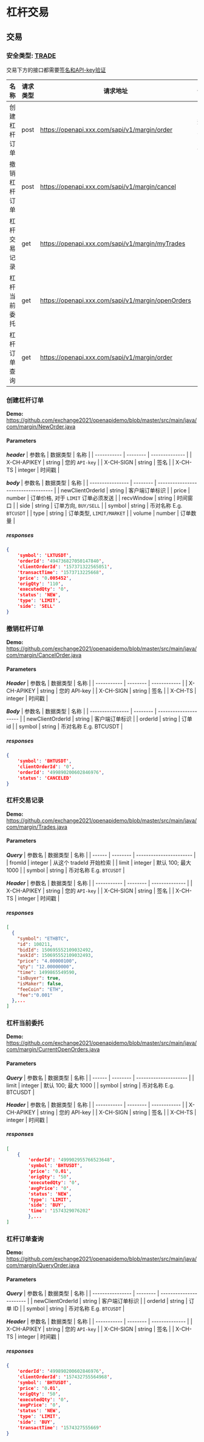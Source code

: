 # 杠杆交易

## 交易

### 安全类型: [TRADE](/v/general-info#jie-kou-jian-quan-lei-xing)​

交易下方的接口都需要[签名和API-key验证](/v/general-info#xu-yao-qian-ming-de-jie-kou-trade-yu-userdata)​


| 名称         | 请求类型 | 请求地址                                          | 备注              |
| ------------ | -------- | ------------------------------------------------- | ----------------- |
| 创建杠杆订单 | post     | https://openapi.xxx.com/sapi/v1/margin/order      | 限速规则：10 次/s |
| 撤销杠杆订单 | post     | https://openapi.xxx.com/sapi/v1/margin/cancel     |                   |
| 杠杆交易记录 | get      | https://openapi.xxx.com/sapi/v1/margin/myTrades   |                   |
| 杠杆当前委托 | get      | https://openapi.xxx.com/sapi/v1/margin/openOrders |                   |
| 杠杆订单查询 | get      | https://openapi.xxx.com/sapi/v1/margin/order      |                   |

### 创建杠杆订单
**Demo:**
https://github.com/exchange2021/openapidemo/blob/master/src/main/java/com/margin/NewOrder.java

#### Parameters
***header***
| 参数名      | 数据类型 | 名称           |
| ----------- | -------- | -------------- |
| X-CH-APIKEY | string   | 您的 `API-key` |
| X-CH-SIGN   | string   | 签名           |
| X-CH-TS     | integer  | 时间戳         |

***body***
| 参数名           | 数据类型 | 名称                                |
| ---------------- | -------- | ----------------------------------- |
| newClientOrderId | string   | 客户端订单标识                      |
| price            | number   | 订单价格, 对于 `LIMIT` 订单必须发送 |
| recvWindow       | string   | 时间窗口                            |
| side             | string   | 订单方向, `BUY/SELL`                |
| symbol           | string   | 币对名称 E.g. `BTCUSDT`             |
| type             | string   | 订单类型, `LIMIT/MARKET`            |
| volume           | number   | 订单数量                            |

##### responses
```json
{
    'symbol': 'LXTUSDT', 
    'orderId': '494736827050147840', 
    'clientOrderId': '157371322565051',
    'transactTime': '1573713225668', 
    'price': '0.005452', 
    'origQty': '110', 
    'executedQty': '0', 
    'status': 'NEW',
    'type': 'LIMIT', 
    'side': 'SELL'
}
```

### 撤销杠杆订单
 **Demo:**
https://github.com/exchange2021/openapidemo/blob/master/src/main/java/com/margin/CancelOrder.java


#### Parameters
***Header***
| 参数名      | 数据类型 | 名称         |
| ----------- | -------- | ------------ |
| X-CH-APIKEY | string   | 您的 API-key |
| X-CH-SIGN   | string   | 签名         |
| X-CH-TS     | integer  | 时间戳       |

***Body***
| 参数名           | 数据类型 | 名称                  |
| ---------------- | -------- | --------------------- |
| newClientOrderId | string   | 客户端订单标识        |
| orderId          | string   | 订单 id               |
| symbol           | string   | 币对名称 E.g. BTCUSDT |

##### responses
```json
{
    'symbol': 'BHTUSDT', 
    'clientOrderId': '0', 
    'orderId': '499890200602846976', 
    'status': 'CANCELED'
}
```

### 杠杆交易记录

**Demo:**
https://github.com/exchange2021/openapidemo/blob/master/src/main/java/com/margin/Trades.java

#### Parameters
***Query***
| 参数名 | 数据类型 | 名称                    |
| ------ | -------- | ----------------------- |
| fromId | integer  | 从这个 tradeId 开始检索 |
| limit  | integer  | 默认 100; 最大 1000     |
| symbol | string   | 币对名称 E.g. `BTCUSDT` |

***Header***
| 参数名      | 数据类型 | 名称           |
| ----------- | -------- | -------------- |
| X-CH-APIKEY | string   | 您的 `API-key` |
| X-CH-SIGN   | string   | 签名           |
| X-CH-TS     | integer  | 时间戳         |

##### responses
```json
[
  {
    "symbol": "ETHBTC",
    "id": 100211,
    "bidId": 150695552109032492,
    "askId": 150695552109032493,
    "price": "4.00000100",
    "qty": "12.00000000",
    "time": 1499865549590,
    "isBuyer": true,
    "isMaker": false,
    "feeCoin": "ETH",
    "fee":"0.001"
  },...
]
```
### 杠杆当前委托
**Demo:**
https://github.com/exchange2021/openapidemo/blob/master/src/main/java/com/margin/CurrentOpenOrders.java

#### Parameters
***Query***
| 参数名 | 数据类型 | 名称                  |
| ------ | -------- | --------------------- |
| limit  | integer  | 默认 100; 最大 1000   |
| symbol | string   | 币对名称 E.g. BTCUSDT |

***Header***
| 参数名      | 数据类型 | 名称         |
| ----------- | -------- | ------------ |
| X-CH-APIKEY | string   | 您的 API-key |
| X-CH-SIGN   | string   | 签名         |
| X-CH-TS     | integer  | 时间戳       |

##### responses
```json
[
    {
        'orderId': '499902955766523648', 
        'symbol': 'BHTUSDT', 
        'price': '0.01', 
        'origQty': '50', 
        'executedQty': '0', 
        'avgPrice': '0', 
        'status': 'NEW', 
        'type': 'LIMIT', 
        'side': 'BUY', 
        'time': '1574329076202'
        },...
]
```
### 杠杆订单查询
 **Demo:**
https://github.com/exchange2021/openapidemo/blob/master/src/main/java/com/margin/QueryOrder.java

#### Parameters
***Query***
| 参数名           | 数据类型 | 名称                    |
| ---------------- | -------- | ----------------------- |
| newClientOrderId | string   | 客户端订单标识          |
| orderId          | string   | 订单 ID                 |
| symbol           | string   | 币对名称 E.g. `BTCUSDT` |

***Header***
| 参数名      | 数据类型 | 名称           |
| ----------- | -------- | -------------- |
| X-CH-APIKEY | string   | 您的 `API-key` |
| X-CH-SIGN   | string   | 签名           |
| X-CH-TS     | integer  | 时间戳         |

##### responses
```json
{
    'orderId': '499890200602846976', 
    'clientOrderId': '157432755564968', 
    'symbol': 'BHTUSDT', 
    'price': '0.01', 
    'origQty': '50', 
    'executedQty': '0', 
    'avgPrice': '0', 
    'status': 'NEW', 
    'type': 'LIMIT', 
    'side': 'BUY', 
    'transactTime': '1574327555669'
}
```

